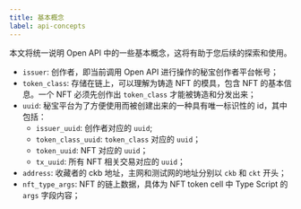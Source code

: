 ```yaml
---
title: 基本概念
label: api-concepts
---
```


本文将统一说明 Open API 中的一些基本概念，这将有助于您后续的探索和使用。

- `issuer`: 创作者，即当前调用 Open API 进行操作的秘宝创作者平台帐号；
- `token_class`: 存储在链上，可以理解为铸造 NFT 的模具，包含 NFT 的基本信息。一个 NFT 必须先创作出 `token_class` 才能被铸造和分发出来；
- `uuid`: 秘宝平台为了方便使用而被创建出来的一种具有唯一标识性的 id，其中包括：
  - `issuer_uuid`: 创作者对应的 `uuid`;
  - `token_class_uuid`: `token_class` 对应的 `uuid`；
  - `token_uuid`: NFT 对应的 `uuid`；
  - `tx_uuid`: 所有 NFT 相关交易对应的 `uuid`；
- `address`: 收藏者的 ckb 地址，主网和测试网的地址分别以 `ckb` 和 `ckt` 开头；
- `nft_type_args`: NFT 的链上数据，具体为 NFT token cell 中 Type Script 的 `args` 字段内容；

